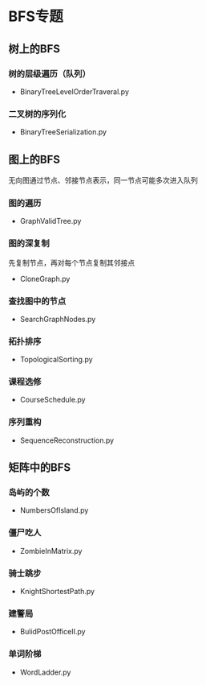 # BFS专题

## 树上的BFS
### 树的层级遍历（队列）
- BinaryTreeLevelOrderTraveral.py
### 二叉树的序列化
- BinaryTreeSerialization.py

## 图上的BFS
无向图通过节点、邻接节点表示，同一节点可能多次进入队列
### 图的遍历
- GraphValidTree.py
### 图的深复制
先复制节点，再对每个节点复制其邻接点
- CloneGraph.py
### 查找图中的节点
- SearchGraphNodes.py
### 拓扑排序
- TopologicalSorting.py
### 课程选修
- CourseSchedule.py
### 序列重构
- SequenceReconstruction.py

## 矩阵中的BFS
### 岛屿的个数
- NumbersOfIsland.py
### 僵尸吃人
- ZombieInMatrix.py
### 骑士跳步
- KnightShortestPath.py
### 建警局
- BulidPostOfficeII.py
### 单词阶梯
- WordLadder.py

